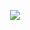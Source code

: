 <p align='center'>
<img src="https://capsule-render.vercel.app/api?type=waving&color=auto&height=300&section=header&text=hello%20there!%20🤠&fontSize=80&font-family=Georgia"/>
</p>
